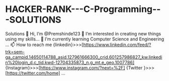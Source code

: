 # HACKER-RANK---C-Programming---SOLUTIONS
Solutions
👋 Hi, I’m @Premshinde123
👀 I’m interested in creating new things using my skills...
🌱 I’m currently learning Computer Science and Engineering ...
📫 How to reach me
{linkedin}>>>[https://www.linkedin.com/feed/?trk=sem-ga_campid.14650114788_asid.127961666300_crid.601257986827_kw.linkedin%20login_d.c_tid.kwd-12704335873_n.g_mt.e_geo.1007786]
{Instagram}>>>[https://www.instagram.com/?next=%2F]
{Twitter }>>>[https://twitter.com/home]
...
